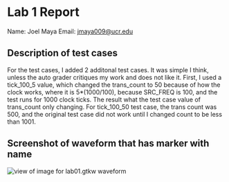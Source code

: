 # Lab 1 Report
Name: Joel Maya
Email: jmaya009@ucr.edu
## Description of test cases
For the test cases, I added 2 additonal test cases. It was simple I think, unless the auto grader critiques my work and does not like it. First, I used a tick_100_5 value, which changed the trans_count to 50 because of how the clock works, where it is 5*(1000/100), because SRC_FREQ is 100, and the test runs for 1000 clock ticks. The result what the test case value of trans_count only changing. For tick_100_50 test case, the trans count was 500, and the original test case did not work until I changed count to be less than 1001.
## Screenshot of waveform that has marker with name
![view of image for lab01.gtkw waveform]((image-1.png))